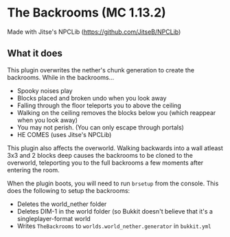 # The Backrooms (MC 1.13.2)
Made with Jitse's NPCLib (https://github.com/JitseB/NPCLib)

## What it does
This plugin overwrites the nether's chunk generation to create the backrooms. While in the backrooms...
* Spooky noises play
* Blocks placed and broken undo when you look away
* Falling through the floor teleports you to above the ceiling
* Walking on the ceiling removes the blocks below you (which reappear when you look away)
* You may not perish. (You can only escape through portals)
* HE COMES (uses Jitse's NPCLib)

This plugin also affects the overworld. Walking backwards into a wall atleast 3x3 and 2 blocks deep causes the backrooms to be cloned to the overworld, teleporting you to the full backrooms a few moments after entering the room.

When the plugin boots, you will need to run `brsetup` from the console. This does the following to setup the backrooms:
* Deletes the world_nether folder
* Deletes DIM-1 in the world folder (so Bukkit doesn't believe that it's a singleplayer-format world
* Writes `TheBackrooms` to `worlds.world_nether.generator` in `bukkit.yml`